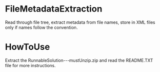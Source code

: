 # FileMetadataExtraction
Read through file tree, extract metadata from file names, store in XML files only if names follow the convention.

# HowToUse
Extract the RunnableSolution---mustUnzip.zip and read the README.TXT file for more instructions.
